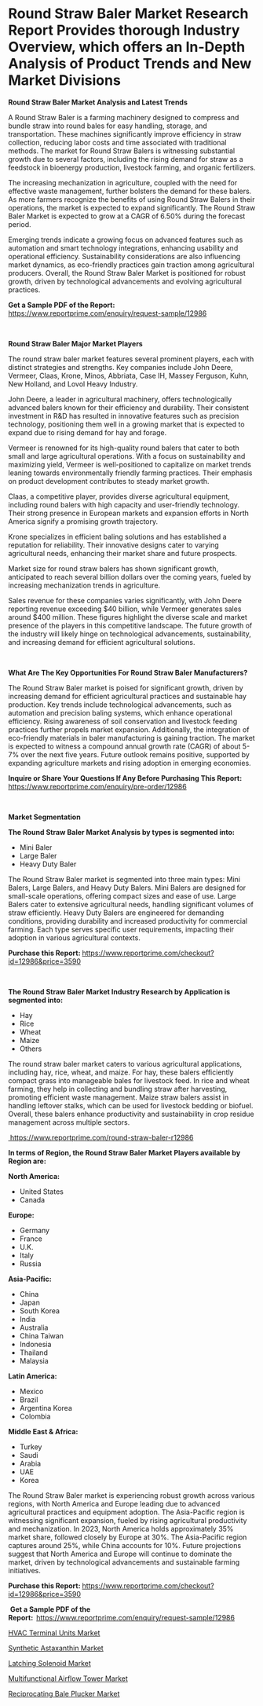 <p><h1>Round Straw Baler Market Research Report Provides thorough Industry Overview, which offers an In-Depth Analysis of Product Trends and New Market Divisions</h1></p><p><strong>Round Straw Baler Market Analysis and Latest Trends</strong></p>
<p><p>A Round Straw Baler is a farming machinery designed to compress and bundle straw into round bales for easy handling, storage, and transportation. These machines significantly improve efficiency in straw collection, reducing labor costs and time associated with traditional methods. The market for Round Straw Balers is witnessing substantial growth due to several factors, including the rising demand for straw as a feedstock in bioenergy production, livestock farming, and organic fertilizers. </p><p>The increasing mechanization in agriculture, coupled with the need for effective waste management, further bolsters the demand for these balers. As more farmers recognize the benefits of using Round Straw Balers in their operations, the market is expected to expand significantly. The Round Straw Baler Market is expected to grow at a CAGR of 6.50% during the forecast period. </p><p>Emerging trends indicate a growing focus on advanced features such as automation and smart technology integrations, enhancing usability and operational efficiency. Sustainability considerations are also influencing market dynamics, as eco-friendly practices gain traction among agricultural producers. Overall, the Round Straw Baler Market is positioned for robust growth, driven by technological advancements and evolving agricultural practices.</p></p>
<p><strong>Get a Sample PDF of the Report:&nbsp;</strong> <a href="https://www.reportprime.com/enquiry/request-sample/12986?utm_campaign=12&utm_medium=2&utm_source=Github&utm_content=ia&utm_term=28102024&utm_id=round-straw-baler">https://www.reportprime.com/enquiry/request-sample/12986</a></p>
<p>&nbsp;</p>
<p><strong>Round Straw Baler Major Market Players</strong></p>
<p><p>The round straw baler market features several prominent players, each with distinct strategies and strengths. Key companies include John Deere, Vermeer, Claas, Krone, Minos, Abbriata, Case IH, Massey Ferguson, Kuhn, New Holland, and Lovol Heavy Industry.</p><p>John Deere, a leader in agricultural machinery, offers technologically advanced balers known for their efficiency and durability. Their consistent investment in R&D has resulted in innovative features such as precision technology, positioning them well in a growing market that is expected to expand due to rising demand for hay and forage.</p><p>Vermeer is renowned for its high-quality round balers that cater to both small and large agricultural operations. With a focus on sustainability and maximizing yield, Vermeer is well-positioned to capitalize on market trends leaning towards environmentally friendly farming practices. Their emphasis on product development contributes to steady market growth.</p><p>Claas, a competitive player, provides diverse agricultural equipment, including round balers with high capacity and user-friendly technology. Their strong presence in European markets and expansion efforts in North America signify a promising growth trajectory.</p><p>Krone specializes in efficient baling solutions and has established a reputation for reliability. Their innovative designs cater to varying agricultural needs, enhancing their market share and future prospects.</p><p>Market size for round straw balers has shown significant growth, anticipated to reach several billion dollars over the coming years, fueled by increasing mechanization trends in agriculture. </p><p>Sales revenue for these companies varies significantly, with John Deere reporting revenue exceeding $40 billion, while Vermeer generates sales around $400 million. These figures highlight the diverse scale and market presence of the players in this competitive landscape. The future growth of the industry will likely hinge on technological advancements, sustainability, and increasing demand for efficient agricultural solutions.</p></p>
<p>&nbsp;</p>
<p><strong>What Are The Key Opportunities For Round Straw Baler Manufacturers?</strong></p>
<p><p>The Round Straw Baler market is poised for significant growth, driven by increasing demand for efficient agricultural practices and sustainable hay production. Key trends include technological advancements, such as automation and precision baling systems, which enhance operational efficiency. Rising awareness of soil conservation and livestock feeding practices further propels market expansion. Additionally, the integration of eco-friendly materials in baler manufacturing is gaining traction. The market is expected to witness a compound annual growth rate (CAGR) of about 5-7% over the next five years. Future outlook remains positive, supported by expanding agriculture markets and rising adoption in emerging economies.</p></p>
<p><strong>Inquire or Share Your Questions If Any Before Purchasing This Report:</strong> <a href="https://www.reportprime.com/enquiry/pre-order/12986?utm_campaign=12&utm_medium=2&utm_source=Github&utm_content=ia&utm_term=28102024&utm_id=round-straw-baler">https://www.reportprime.com/enquiry/pre-order/12986</a></p>
<p>&nbsp;</p>
<p><strong>Market Segmentation</strong></p>
<p><strong>The Round Straw Baler Market Analysis by types is segmented into:</strong></p>
<p><ul><li>Mini Baler</li><li>Large Baler</li><li>Heavy Duty Baler</li></ul></p>
<p><p>The Round Straw Baler market is segmented into three main types: Mini Balers, Large Balers, and Heavy Duty Balers. Mini Balers are designed for small-scale operations, offering compact sizes and ease of use. Large Balers cater to extensive agricultural needs, handling significant volumes of straw efficiently. Heavy Duty Balers are engineered for demanding conditions, providing durability and increased productivity for commercial farming. Each type serves specific user requirements, impacting their adoption in various agricultural contexts.</p></p>
<p><strong>Purchase this Report:&nbsp;</strong><a href="https://www.reportprime.com/checkout?id=12986&price=3590&utm_campaign=12&utm_medium=2&utm_source=Github&utm_content=ia&utm_term=28102024&utm_id=round-straw-baler">https://www.reportprime.com/checkout?id=12986&price=3590</a></p>
<p>&nbsp;</p>
<p><strong>The Round Straw Baler Market Industry Research by Application is segmented into:</strong></p>
<p><ul><li>Hay</li><li>Rice</li><li>Wheat</li><li>Maize</li><li>Others</li></ul></p>
<p><p>The round straw baler market caters to various agricultural applications, including hay, rice, wheat, and maize. For hay, these balers efficiently compact grass into manageable bales for livestock feed. In rice and wheat farming, they help in collecting and bundling straw after harvesting, promoting efficient waste management. Maize straw balers assist in handling leftover stalks, which can be used for livestock bedding or biofuel. Overall, these balers enhance productivity and sustainability in crop residue management across multiple sectors.</p></p>
<p><a href="https://www.reportprime.com/round-straw-baler-r12986?utm_campaign=12&utm_medium=2&utm_source=Github&utm_content=ia&utm_term=28102024&utm_id=round-straw-baler">&nbsp;https://www.reportprime.com/round-straw-baler-r12986</a></p>
<p><strong>In terms of Region, the Round Straw Baler Market Players available by Region are:</strong></p>
<p>
    <p> <strong> North America: </strong>
        <ul>
            <li>United States</li>
            <li>Canada</li>
        </ul>
        </p> 
    <p> <strong> Europe: </strong>
        <ul>
            <li>Germany</li>
            <li>France</li>
            <li>U.K.</li>
            <li>Italy</li>
            <li>Russia</li>
        </ul>
        </p> 
    <p> <strong> Asia-Pacific: </strong>
        <ul>
            <li>China</li>
            <li>Japan</li>
            <li>South Korea</li>
            <li>India</li>
            <li>Australia</li>
            <li>China Taiwan</li>
            <li>Indonesia</li>
            <li>Thailand</li>
            <li>Malaysia</li>
        </ul>
        </p> 
    <p> <strong> Latin America: </strong>
        <ul>
            <li>Mexico</li>
            <li>Brazil</li>
            <li>Argentina Korea</li>
            <li>Colombia</li>
        </ul>
        </p> 
    <p> <strong> Middle East & Africa: </strong>
        <ul>
            <li>Turkey</li>
            <li>Saudi</li>
            <li>Arabia</li>
            <li>UAE</li>
            <li>Korea</li>
        </ul>
    </p>
    </p>
<p><p>The Round Straw Baler market is experiencing robust growth across various regions, with North America and Europe leading due to advanced agricultural practices and equipment adoption. The Asia-Pacific region is witnessing significant expansion, fueled by rising agricultural productivity and mechanization. In 2023, North America holds approximately 35% market share, followed closely by Europe at 30%. The Asia-Pacific region captures around 25%, while China accounts for 10%. Future projections suggest that North America and Europe will continue to dominate the market, driven by technological advancements and sustainable farming initiatives.</p></p>
<p><strong>Purchase this Report: </strong><a href="https://www.reportprime.com/checkout?id=12986&price=3590&utm_campaign=12&utm_medium=2&utm_source=Github&utm_content=ia&utm_term=28102024&utm_id=round-straw-baler">https://www.reportprime.com/checkout?id=12986&price=3590</a></p>
<p>&nbsp;<strong>Get a Sample PDF of the Report:&nbsp;&nbsp;</strong><a href="https://www.reportprime.com/enquiry/request-sample/12986?utm_campaign=12&utm_medium=2&utm_source=Github&utm_content=ia&utm_term=28102024&utm_id=round-straw-baler">https://www.reportprime.com/enquiry/request-sample/12986</a></p>
<p><strong></strong></p>
<p><p><a href="https://github.com/shauntarfpso/Market-Research-Report-List-1/blob/main/hvac-terminal-units-market.md?utm_campaign=12&utm_medium=2&utm_source=Github&utm_content=ia&utm_term=28102024&utm_id=round-straw-baler">HVAC Terminal Units Market</a></p><p><a href="https://www.linkedin.com/pulse/global-synthetic-astaxanthin-market-pulse-trends-growth-analysis-qkfsf?utm_campaign=12&utm_medium=2&utm_source=Github&utm_content=ia&utm_term=28102024&utm_id=round-straw-baler">Synthetic Astaxanthin Market</a></p><p><a href="https://github.com/GenaGaines34/Market-Research-Report-List-1/blob/main/latching-solenoid-market.md?utm_campaign=12&utm_medium=2&utm_source=Github&utm_content=ia&utm_term=28102024&utm_id=round-straw-baler">Latching Solenoid Market</a></p><p><a href="https://issuu.com/reportprime-2/docs/multifunctional-airflow-tower-marke_915c7f7d823f64?utm_campaign=12&utm_medium=2&utm_source=Github&utm_content=ia&utm_term=28102024&utm_id=round-straw-baler">Multifunctional Airflow Tower Market</a></p><p><a href="https://issuu.com/reportprime-2/docs/reciprocating-bale-plucker-market-s_6dbe6db24580a5?utm_campaign=12&utm_medium=2&utm_source=Github&utm_content=ia&utm_term=28102024&utm_id=round-straw-baler">Reciprocating Bale Plucker Market</a></p></p>